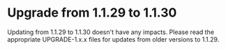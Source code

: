 # Upgrade from 1.1.29 to 1.1.30

Updating from 1.1.29 to 1.1.30 doesn't have any impacts. Please read the appropriate UPGRADE-1.x.x files for updates from older versions to 1.1.29.
